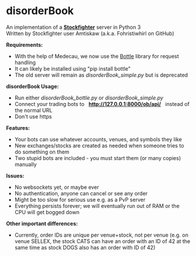 # disorderBook
An implementation of a **[Stockfighter](http://stockfighter.io)** server in Python 3<br>
Written by Stockfighter user Amtiskaw (a.k.a. Fohristiwhirl on GitHub)

**Requirements:**

* With the help of Medecau, we now use the [Bottle](http://bottlepy.org/) library for request handling
* It can likely be installed using "pip install bottle"
* The old server will remain as *disorderBook_simple.py* but is deprecated

**disorderBook Usage:**

* Run either *disorderBook_bottle.py* or *disorderBook_simple.py*
* Connect your trading bots to &nbsp; **http://127.0.0.1:8000/ob/api/** &nbsp; instead of the normal URL
* Don't use https

**Features:**

* Your bots can use whatever accounts, venues, and symbols they like
* New exchanges/stocks are created as needed when someone tries to do something on them
* Two stupid bots are included - you must start them (or many copies) manually

**Issues:**

* No websockets yet, or maybe ever
* No authentication, anyone can cancel or see any order
* Might be too slow for serious use e.g. as a PvP server
* Everything persists forever; we will eventually run out of RAM or the CPU will get bogged down

**Other important differences:**

* Currently, order IDs are unique per venue+stock, not per venue (e.g. on venue SELLEX, the stock CATS can have an order with an ID of 42 at the same time as stock DOGS also has an order with ID of 42)

